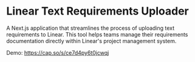 # Linear Text Requirements Uploader

A Next.js application that streamlines the process of uploading text requirements to Linear. This tool helps teams manage their requirements documentation directly within Linear's project management system.

Demo: https://cap.so/s/ce7d4py6t0jcwqj

